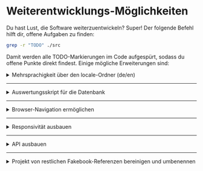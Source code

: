 # Weiterentwicklungs-Möglichkeiten

Du hast Lust, die Software weiterzuentwickeln? Super! Der folgende Befehl hilft dir, offene Aufgaben zu finden:

```bash
grep -r "TODO" ./src
```

Damit werden alle TODO-Markierungen im Code aufgespürt, sodass du offene Punkte direkt findest. Einige mögliche Erweiterungen sind:

<details><summary>Mehrsprachigkeit über den locale-Ordner (de/en)</summary>

# Locale-Ordner und Sprachen in Django

Django verwaltet Übersetzungen über `locale`-Ordner, die sprachspezifische Übersetzungsdateien enthalten. Die wichtigsten Schritte:

## 1. Locale-Ordnerstruktur

Jeder `locale`-Ordner wird im Projekt oder in einer App erstellt und folgt dem Schema:
`<app_name>/locale/<language_code>/LC_MESSAGES/`
Beispiel für Deutsch und Englisch:
`myapp/locale/de/LC_MESSAGES/ myapp/locale/en/LC_MESSAGES/`

## 2. Übersetzungsdateien

Die Übersetzungsdateien heißen:

- `django.po`: Enthält die Übersetzungen.
- `django.mo`: Kompilierte Version der `.po`-Datei (wird automatisch generiert).

## 3. Erstellung der Übersetzungsdateien

Übersetzungsnachrichten werden mit dem Befehl gesammelt:

```bash
python manage.py makemessages -l <language_code>
```

## 4. Übersetzungen bearbeiten

Die `django.po`-Datei kann mit einem Texteditor oder speziellen Tools wie [Poedit](https://poedit.net/) bearbeitet werden. Beispiel:

```po
msgid "Welcome"
msgstr "Willkommen"
```

## 5. Übersetzungsdateien kompilieren

Nach dem Bearbeiten der .po-Dateien müssen sie in .mo-Dateien kompiliert werden:

```bash
python manage.py compilemessages
```

## 6. Aktivierung der Sprache

Django verwendet die aktive Sprache aus den Einstellungen oder der Benutzersitzung. Die Sprache kann über Middleware oder Views geändert werden:

Middleware
Stelle sicher, dass LocaleMiddleware in MIDDLEWARE aktiviert ist:

```bash
MIDDLEWARE = [
    ...
    'django.middleware.locale.LocaleMiddleware',
    ...
]
```

</details>

---

<details><summary>Auswertungsskript für die Datenbank</summary>
Offene Aufgabe (TODO): Es fehlt noch ein Skript zur automatischen Analyse der erfassten Daten wie Verweildauer, Klicks und weiteres Nutzerverhalten.
Aktuell können die Daten zwar exportiert, aber nicht direkt innerhalb des Systems ausgewertet werden. Die Analyse muss derzeit manuell in Python oder R erfolgen. Ein Skript, das diese Auswertung direkt übernimmt, wäre eine sinnvolle Erweiterung.</details>

---

<details><summary>Browser-Navigation ermöglichen</summary>
Derzeit gibt es **keine** eingebauten "Zurück"- und "Vor"-Buttons. Es gibt eine interne Navigation über einen JavaScript-"Zurück"-Button im Profil und statische "Zurück"-Buttons in den Templates. Das liegt daran, dass die allgemeine JavaScript-Navigation nicht immer zuverlässig funktioniert. In manchen Fällen muss der "Zurück"-Button absichtlich doppelt springen (z. B. nach dem Schreiben eines Kommentars, damit man wirklich auf die vorherige Seite kommt). Dies hatte ich durch den `session-pop`-Befehl gelöst, der jedoch den "Vor"-Button durcheinanderbringt und an anderen Stellen nicht korrekt funktioniert. Dieses Problem muss noch gelöst werden. Aktuell wird die Navigation über Templates und HTML geregelt und ist größtenteils nicht dynamisch.
</details>


---

<details><summary>Responsivität ausbauen</summary>
Die Anwendung funktioniert bereits auf unterschiedlichen Bildschirmgrößen, benötigt aber noch einige Anpassungen für die mobile Nutzung.
</details>

---


<details><summary>API ausbauen</summary>

- Momentan können über die API Kommentare und Profile erstellt werden. Langfristig wäre es möglich, die gesamte Funktionalität über die API zugänglich zu machen.

- Aktuell erfolgen Admin-Tätigkeiten über das /admin-Panel, was für den Start ausreicht.
- Eine API ist bereits angelegt (im api-Ordner).
- Es gibt eine API-Dokumentation (.yaml-Datei), die im Swagger Editor geöffnet werden kann.
- Auch eine Postman-Anbindung ist vorhanden.

### OpenAPI documentation

An up to date OpenApi documentation can be found [here](/docs/api-openapi.yaml).

The documentation can be interactively visualized using [Swagger](https://editor.swagger.io/).

### Postman collection

An up to date postman collection documenting the API can be found [here](/docs/api-postman.json).

</details>


---

<details><summary>Projekt von restlichen Fakebook-Referenzen bereinigen und umbenennen</summary>
Offene Aufgabe (TODO): Das Projekt enthält noch einige Verweise auf "Fakebook", die bereinigt und durch den aktuellen Projektnamen ersetzt werden sollten. Obwohl das Projekt auch ohne diese Bereinigung funktioniert, wäre es aus Gründen der Konsistenz ratsam, diese Referenzen zu entfernen.
</details>

